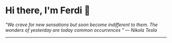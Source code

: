 <h1>Hi there, I'm Ferdi 👋</h1>

<p><em>
  "We crave for new sensations but soon become indifferent to them. The wonders of yesterday are today common occurrences " — Nikola Tesla
</em></p>

---
